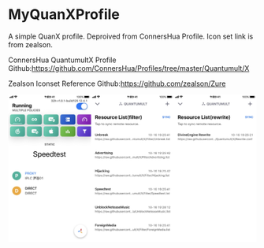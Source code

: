 # MyQuanXProfile
A simple QuanX profile. Deproived from ConnersHua Profile. Icon set link is from zealson.

ConnersHua QuantumultX Profile Github:https://github.com/ConnersHua/Profiles/tree/master/Quantumult/X

Zealson Iconset Reference Github:https://github.com/zealson/Zure




![Screenshot](https://raw.githubusercontent.com/LeafNg/MyQuanXProfile/master/Screenshot.JPEG)
